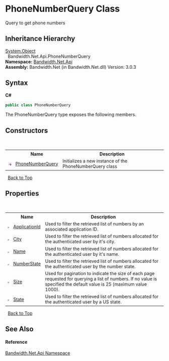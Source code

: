 ﻿# PhoneNumberQuery Class
 

Query to get phone numbers


## Inheritance Hierarchy
<a href="http://msdn2.microsoft.com/en-us/library/e5kfa45b" target="_blank">System.Object</a><br />&nbsp;&nbsp;Bandwidth.Net.Api.PhoneNumberQuery<br />
**Namespace:**&nbsp;<a href ="N_Bandwidth_Net_Api.md">Bandwidth.Net.Api</a><br />**Assembly:**&nbsp;Bandwidth.Net (in Bandwidth.Net.dll) Version: 3.0.3

## Syntax

**C#**<br />
``` C#
public class PhoneNumberQuery
```

The PhoneNumberQuery type exposes the following members.


## Constructors
&nbsp;<table><tr><th></th><th>Name</th><th>Description</th></tr><tr><td>![Public method](media/pubmethod.gif "Public method")</td><td><a href ="M_Bandwidth_Net_Api_PhoneNumberQuery__ctor.md">PhoneNumberQuery</a></td><td>
Initializes a new instance of the PhoneNumberQuery class</td></tr></table>&nbsp;
<a href="#phonenumberquery-class">Back to Top</a>

## Properties
&nbsp;<table><tr><th></th><th>Name</th><th>Description</th></tr><tr><td>![Public property](media/pubproperty.gif "Public property")</td><td><a href ="P_Bandwidth_Net_Api_PhoneNumberQuery_ApplicationId.md">ApplicationId</a></td><td>
Used to filter the retrieved list of numbers by an associated application ID.</td></tr><tr><td>![Public property](media/pubproperty.gif "Public property")</td><td><a href ="P_Bandwidth_Net_Api_PhoneNumberQuery_City.md">City</a></td><td>
Used to filter the retrieved list of numbers allocated for the authenticated user by it's city.</td></tr><tr><td>![Public property](media/pubproperty.gif "Public property")</td><td><a href ="P_Bandwidth_Net_Api_PhoneNumberQuery_Name.md">Name</a></td><td>
Used to filter the retrieved list of numbers allocated for the authenticated user by it's name.</td></tr><tr><td>![Public property](media/pubproperty.gif "Public property")</td><td><a href ="P_Bandwidth_Net_Api_PhoneNumberQuery_NumberState.md">NumberState</a></td><td>
Used to filter the retrieved list of numbers allocated for the authenticated user by the number state.</td></tr><tr><td>![Public property](media/pubproperty.gif "Public property")</td><td><a href ="P_Bandwidth_Net_Api_PhoneNumberQuery_Size.md">Size</a></td><td>
Used for pagination to indicate the size of each page requested for querying a list of numbers. If no value is specified the default value is 25 (maximum value 1000).</td></tr><tr><td>![Public property](media/pubproperty.gif "Public property")</td><td><a href ="P_Bandwidth_Net_Api_PhoneNumberQuery_State.md">State</a></td><td>
Used to filter the retrieved list of numbers allocated for the authenticated user by a US state.</td></tr></table>&nbsp;
<a href="#phonenumberquery-class">Back to Top</a>

## See Also


#### Reference
<a href ="N_Bandwidth_Net_Api.md">Bandwidth.Net.Api Namespace</a><br />